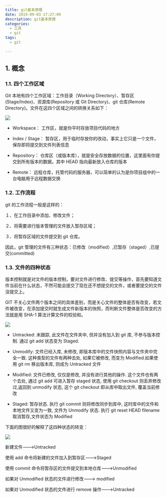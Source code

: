 ```yaml
---
title: git基本原理
date: 2019-09-03 17:27:09
description: git基本原理
categories:
  - 工具
  - git
tags:
  - git
  
---
```


## 1. 概念

### 1.1. 四个工作区域

Git 本地有四个工作区域：工作目录（Working Directory）、暂存区(Stage/Index)、资源库(Repository 或 Git Directory)、git 仓库(Remote Directory)。文件在这四个区域之间的转换关系如下：

![](https://raw.githubusercontent.com/jiangwei618/note/master/assets/image/git基本原理.md-2019-09-03-18-06-12.png)

- Workspace： 工作区，就是你平时存放项目代码的地方

- Index / Stage： 暂存区，用于临时存放你的改动，事实上它只是一个文件，保存即将提交到文件列表信息

- Repository： 仓库区（或版本库），就是安全存放数据的位置，这里面有你提交到所有版本的数据。其中 HEAD 指向最新放入仓库的版本

- Remote： 远程仓库，托管代码的服务器，可以简单的认为是你项目组中的一台电脑用于远程数据交换

### 1.2. 工作流程

git 的工作流程一般是这样的：

１、在工作目录中添加、修改文件；

２、将需要进行版本管理的文件放入暂存区域；

３、将暂存区域的文件提交到 git 仓库。

因此，git 管理的文件有三种状态：已修改（modified）,已暂存（staged）,已提交(committed)

### 1.3. 文件的四种状态

版本控制就是对文件的版本控制，要对文件进行修改、提交等操作，首先要知道文件当前在什么状态，不然可能会提交了现在还不想提交的文件，或者要提交的文件没提交上。

GIT 不关心文件两个版本之间的具体差别，而是关心文件的整体是否有改变，若文件被改变，在添加提交时就生成文件新版本的快照，而判断文件整体是否改变的方法就是用 SHA-1 算法计算文件的校验和。

![](https://raw.githubusercontent.com/jiangwei618/note/master/assets/image/git基本原理.md-2019-09-03-18-07-18.png)

- Untracked: 未跟踪, 此文件在文件夹中, 但并没有加入到 git 库, 不参与版本控制. 通过 git add 状态变为 Staged.

- Unmodify: 文件已经入库, 未修改, 即版本库中的文件快照内容与文件夹中完全一致. 这种类型的文件有两种去处, 如果它被修改, 而变为 Modified.如果使用 git rm 移出版本库, 则成为 Untracked 文件

- Modified: 文件已修改, 仅仅是修改, 并没有进行其他的操作. 这个文件也有两个去处, 通过 git add 可进入暂存 staged 状态, 使用 git checkout 则丢弃修改过,返回到 unmodify 状态, 这个 git checkout 即从库中取出文件, 覆盖当前修改

- Staged: 暂存状态. 执行 git commit 则将修改同步到库中, 这时库中的文件和本地文件又变为一致, 文件为 Unmodify 状态. 执行 git reset HEAD filename 取消暂存,文件状态为 Modified

下面的图很好的解释了这四种状态的转变：

![](https://raw.githubusercontent.com/jiangwei618/note/master/assets/image/git基本原理.md-2019-09-03-17-30-33.png)

新建文件--->Untracked

使用 add 命令将新建的文件加入到暂存区--->Staged

使用 commit 命令将暂存区的文件提交到本地仓库--->Unmodified

如果对 Unmodified 状态的文件进行修改---> modified

如果对 Unmodified 状态的文件进行 remove 操作--->Untracked
